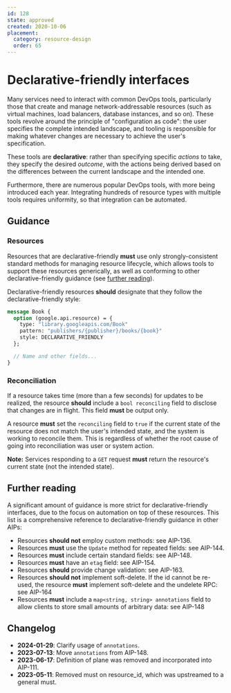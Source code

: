 ```yaml
---
id: 128
state: approved
created: 2020-10-06
placement:
  category: resource-design
  order: 65
---
```


# Declarative-friendly interfaces

Many services need to interact with common DevOps tools, particularly those
that create and manage network-addressable resources (such as virtual machines,
load balancers, database instances, and so on). These tools revolve around the
principle of "configuration as code": the user specifies the complete intended
landscape, and tooling is responsible for making whatever changes are necessary
to achieve the user's specification.

These tools are **declarative**: rather than specifying specific _actions_ to
take, they specify the desired _outcome_, with the actions being derived based
on the differences between the current landscape and the intended one.

Furthermore, there are numerous popular DevOps tools, with more being
introduced each year. Integrating hundreds of resource types with multiple
tools requires uniformity, so that integration can be automated.

## Guidance

### Resources

Resources that are declarative-friendly **must** use only strongly-consistent
standard methods for managing resource lifecycle, which allows tools to support
these resources generically, as well as conforming to other
declarative-friendly guidance (see [further reading](#further-reading)).

Declarative-friendly resources **should** designate that they follow the
declarative-friendly style:

```proto
message Book {
  option (google.api.resource) = {
    type: "library.googleapis.com/Book"
    pattern: "publishers/{publisher}/books/{book}"
    style: DECLARATIVE_FRIENDLY
  };

  // Name and other fields...
}
```

### Reconciliation

If a resource takes time (more than a few seconds) for updates to be realized,
the resource **should** include a `bool reconciling` field to disclose that
changes are in flight. This field **must** be output only.

A resource **must** set the `reconciling` field to `true` if the current state
of the resource does not match the user's intended state, and the system is
working to reconcile them. This is regardless of whether the root cause of
going into reconciliation was user or system action.

**Note:** Services responding to a `GET` request **must** return the resource's
current state (not the intended state).

## Further reading

A significant amount of guidance is more strict for declarative-friendly
interfaces, due to the focus on automation on top of these resources. This list
is a comprehensive reference to declarative-friendly guidance in other AIPs:

- Resources **should not** employ custom methods: see AIP-136.
- Resources **must** use the `Update` method for repeated fields: see AIP-144.
- Resources **must** include certain standard fields: see AIP-148.
- Resources **must** have an `etag` field: see AIP-154.
- Resources **should** provide change validation: see AIP-163.
- Resources **should not** implement soft-delete. If the id cannot be re-used,
  the resource **must** implement soft-delete and the undelete RPC: see AIP-164
- Resources **must** include a
`map<string, string> annotations` field to allow clients to store small amounts
of arbitrary data: see AIP-148

## Changelog

- **2024-01-29**: Clarify usage of `annotations`.
- **2023-07-13**: Move `annotations` from AIP-148.
- **2023-06-17**: Definition of plane was removed and incorporated into AIP-111.
- **2023-05-11**: Removed must on resource_id, which was upstreamed to a general
  must.

[AIP-148 annotations]: ./0148.md#annotations
